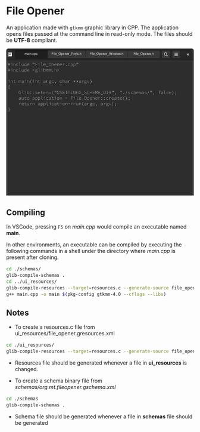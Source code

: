 # File Opener

An application made with `gtkmm` graphic library in CPP. The application opens files passed at the command line in read-only mode. The files should be **UTF-8** compilant.

![A screenshot of image](/misc/screenshot-1.png)

## Compiling
In VSCode, pressing `F5` on *main.cpp* would compile an executable named **main**.

In other environments, an executable can be compiled by executing the following commands in a shell under the directory where *main.cpp* is present after cloning.

```bash
cd ./schemas/
glib-compile-schemas .
cd ../ui_resources/
glib-compile-resources --target=resources.c --generate-source file_opener.gresource.xml
g++ main.cpp -o main $(pkg-config gtkmm-4.0 --cflags --libs)

```

## Notes
- To create a resources.c file from ui_resources/file_opener.gresources.xml
```bash
cd ./ui_resources/
glib-compile-resources --target=resources.c --generate-source file_opener.gresources.xml
```

- Resources file should be generated whenever a file in **ui_resources** is changed.

- To create a schema binary file from *schemas/org.mt.fileopener.gschema.xml*
```bash
cd ./schemas
glib-compile-schemas .
```

- Schema file should be generated whenever a file in **schemas** file should be generated
